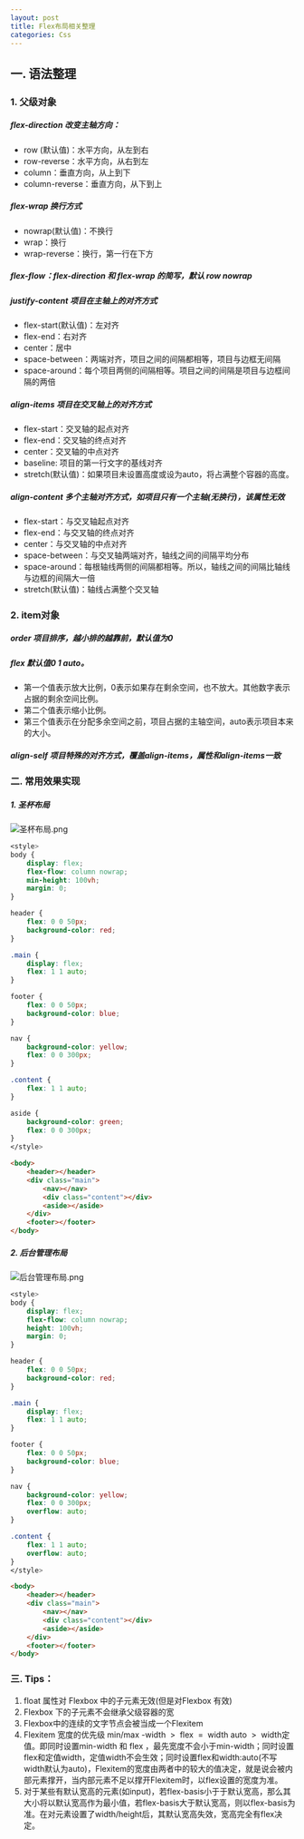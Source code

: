```yaml
---
layout: post
title: Flex布局相关整理
categories: Css
---
```


## 一. 语法整理

### 1. 父级对象

##### flex-direction 改变主轴方向：
* row (默认值)：水平方向，从左到右
* row-reverse：水平方向，从右到左
* column：垂直方向，从上到下
* column-reverse：垂直方向，从下到上

##### flex-wrap 换行方式

* nowrap(默认值)：不换行
* wrap：换行
* wrap-reverse：换行，第一行在下方

##### flex-flow：flex-direction 和 flex-wrap 的简写，默认 row nowrap

##### justify-content 项目在主轴上的对齐方式

* flex-start(默认值)：左对齐
* flex-end：右对齐
* center：居中
* space-between：两端对齐，项目之间的间隔都相等，项目与边框无间隔
* space-around：每个项目两侧的间隔相等。项目之间的间隔是项目与边框间隔的两倍

##### align-items 项目在交叉轴上的对齐方式

* flex-start：交叉轴的起点对齐
* flex-end：交叉轴的终点对齐
* center：交叉轴的中点对齐
* baseline: 项目的第一行文字的基线对齐
* stretch(默认值)：如果项目未设置高度或设为auto，将占满整个容器的高度。

##### align-content 多个主轴对齐方式，如项目只有一个主轴(无换行)，该属性无效

* flex-start：与交叉轴起点对齐
* flex-end：与交叉轴的终点对齐
* center：与交叉轴的中点对齐
* space-between：与交叉轴两端对齐，轴线之间的间隔平均分布
* space-around：每根轴线两侧的间隔都相等。所以，轴线之间的间隔比轴线与边框的间隔大一倍
* stretch(默认值)：轴线占满整个交叉轴

### 2. item对象

##### order 项目排序，越小排的越靠前，默认值为0

##### flex 默认值0 1 auto。

* 第一个值表示放大比例，0表示如果存在剩余空间，也不放大。其他数字表示占据的剩余空间比例。
* 第二个值表示缩小比例。
* 第三个值表示在分配多余空间之前，项目占据的主轴空间，auto表示项目本来的大小。

##### align-self 项目特殊的对齐方式，覆盖align-items，属性和align-items一致

### 二. 常用效果实现
##### 1. 圣杯布局
![圣杯布局.png](https://geminate.github.io/assets/images/2018/HolyGrail.svg_-300x232.png)

```css
<style>
body {
	display: flex;
	flex-flow: column nowrap;
	min-height: 100vh;
	margin: 0;
}

header {
	flex: 0 0 50px;
	background-color: red;
}

.main {
	display: flex;
	flex: 1 1 auto;
}

footer {
	flex: 0 0 50px;
	background-color: blue;
}

nav {
	background-color: yellow;
	flex: 0 0 300px;
}

.content {
	flex: 1 1 auto;
}

aside {
	background-color: green;
	flex: 0 0 300px;
}
</style>
```

```html
<body>
	<header></header>
	<div class="main">
		<nav></nav>
		<div class="content"></div>
		<aside></aside>
	</div>
	<footer></footer>
</body>
```

##### 2. 后台管理布局
![后台管理布局.png](https://geminate.github.io/assets/images/2018/back-300x161.png)

```css
<style>
body {
	display: flex;
	flex-flow: column nowrap;
	height: 100vh;
	margin: 0;
}

header {
	flex: 0 0 50px;
	background-color: red;
}

.main {
	display: flex;
	flex: 1 1 auto;
}

footer {
	flex: 0 0 50px;
	background-color: blue;
}

nav {
	background-color: yellow;
	flex: 0 0 300px;
	overflow: auto;
}

.content {
	flex: 1 1 auto;
	overflow: auto;
}
</style>
```

```html
<body>
	<header></header>
	<div class="main">
		<nav></nav>
		<div class="content"></div>
		<aside></aside>
	</div>
	<footer></footer>
</body>
```

### 三. Tips：

1. float 属性对 Flexbox 中的子元素无效(但是对Flexbox 有效)
2. Flexbox 下的子元素不会继承父级容器的宽
3. Flexbox中的连续的文字节点会被当成一个Flexitem
4. Flexitem 宽度的优先级 min/max -width  >  flex  =  width auto  >  width定值。即同时设置min-width 和 flex ，最先宽度不会小于min-width；同时设置flex和定值width，定值width不会生效；同时设置flex和width:auto(不写width默认为auto)，Flexitem的宽度由两者中的较大的值决定，就是说会被内部元素撑开，当内部元素不足以撑开Flexitem时，以flex设置的宽度为准。
5. 对于某些有默认宽高的元素(如input)，若flex-basis小于于默认宽高，那么其大小将以默认宽高作为最小值，若flex-basis大于默认宽高，则以flex-basis为准。在对元素设置了width/height后，其默认宽高失效，宽高完全有flex决定。